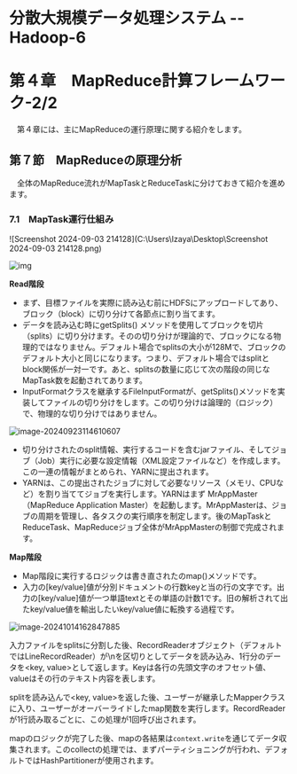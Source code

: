 # 分散大規模データ処理システム -- Hadoop-6

# 第４章　MapReduce計算フレームワーク-2/2

　第４章には、主にMapReduceの運行原理に関する紹介をします。

## 第７節　MapReduceの原理分析

　全体のMapReduce流れがMapTaskとReduceTaskに分けておきて紹介を進めます。

### 7.1　MapTask運行仕組み

![Screenshot 2024-09-03 214128](C:\Users\Izaya\Desktop\Screenshot 2024-09-03 214128.png)

![img](D:\OneDrive\picture\Typora\BigData\Hadoop\a9b2a382aae117feefb7706a65771940.png)

**Read階段**

- まず、目標ファイルを実際に読み込む前にHDFSにアップロードしてあり、ブロック（block）に切り分けて各節点に割り当てます。
- データを読み込む時にgetSplits() メソッドを使用してブロックを切片（splits）に切り分けます。そのの切り分けが理論的で、ブロックになる物理的ではなりません。デフォルト場合でsplitsの大小が128Mで、ブロックのデフォルト大小と同じになります。つまり、デフォルト場合ではsplitとblock関係が一対一です。あと、splitsの数量に応じて次の階段の同じなMapTask数を起動されてあります。
- InputFormatクラスを継承するFileInputFormatが、getSplits()メソッドを実装してファイルの切り分けをします。この切り分けは論理的（ロジック）で、物理的な切り分けではありません。

![image-20240923114610607](D:\OneDrive\picture\Typora\BigData\Hadoop\image-20240923114610607.png)

- 切り分けされたのsplit情報、実行するコードを含むjarファイル、そしてジョブ（Job）実行に必要な設定情報（XML設定ファイルなど）を作成します。この一連の情報がまとめられ、YARNに提出されます。
- YARNは、この提出されたジョブに対して必要なリソース（メモリ、CPUなど）を割り当ててジョブを実行します。YARNはまず MrAppMaster（MapReduce Application Master）を起動します。MrAppMasterは、ジョブの周期を管理し、各タスクの実行順序を制定します。後のMapTaskとReduceTask、MapReduceジョブ全体がMrAppMasterの制御で完成されます。

**Map階段**

- Map階段に実行するロジックは書き直されたのmap()メソッドです。
- 入力の[key/value]値が分別ドキュメントの行数keyと当の行の文字です。出力の[key/value]値が一つ単語textとその単語の計数1です。旧の解析されて出たkey/value値を輸出したいkey/value値に転換する過程です。

![image-20241014162847885](D:\OneDrive\picture\Typora\BigData\Hadoop\image-20241014162847885.png)

入力ファイルをsplitsに分割した後、RecordReaderオブジェクト（デフォルトではLineRecordReader）が\nを区切りとしてデータを読み込み、1行分のデータを<key, value>として返します。Keyは各行の先頭文字のオフセット値、valueはその行のテキスト内容を表します。

splitを読み込んで<key, value>を返した後、ユーザーが継承したMapperクラスに入り、ユーザーがオーバーライドしたmap関数を実行します。RecordReaderが1行読み取るごとに、この処理が1回呼び出されます。

mapのロジックが完了した後、mapの各結果は`context.write`を通じてデータ収集されます。このcollectの処理では、まずパーティショニングが行われ、デフォルトではHashPartitionerが使用されます。